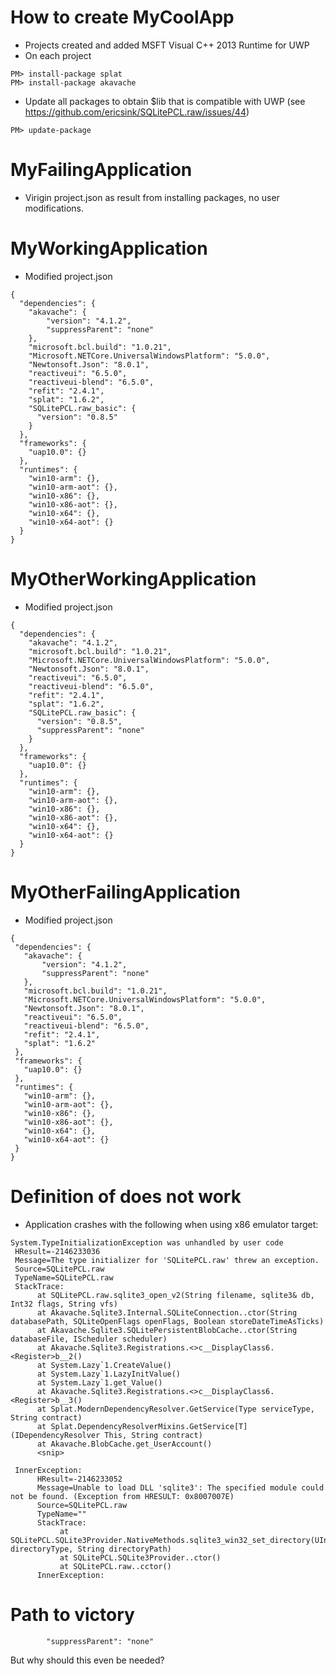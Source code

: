 # How to create MyCoolApp

* Projects created and added MSFT Visual C++ 2013 Runtime for UWP
* On each project
```
PM> install-package splat
PM> install-package akavache
```
* Update all packages to obtain $lib that is compatible with UWP (see https://github.com/ericsink/SQLitePCL.raw/issues/44)
```
PM> update-package
```
# MyFailingApplication
* Virigin project.json as result from installing packages, no user modifications.

# MyWorkingApplication
* Modified project.json

```
{
  "dependencies": {
    "akavache": {
        "version": "4.1.2",
        "suppressParent": "none"
    },
    "microsoft.bcl.build": "1.0.21",
    "Microsoft.NETCore.UniversalWindowsPlatform": "5.0.0",
    "Newtonsoft.Json": "8.0.1",
    "reactiveui": "6.5.0",
    "reactiveui-blend": "6.5.0",
    "refit": "2.4.1",
    "splat": "1.6.2",
    "SQLitePCL.raw_basic": {
      "version": "0.8.5"
    }
  },
  "frameworks": {
    "uap10.0": {}
  },
  "runtimes": {
    "win10-arm": {},
    "win10-arm-aot": {},
    "win10-x86": {},
    "win10-x86-aot": {},
    "win10-x64": {},
    "win10-x64-aot": {}
  }
}       
```

# MyOtherWorkingApplication
* Modified project.json

```
{
  "dependencies": {
    "akavache": "4.1.2",
    "microsoft.bcl.build": "1.0.21",
    "Microsoft.NETCore.UniversalWindowsPlatform": "5.0.0",
    "Newtonsoft.Json": "8.0.1",
    "reactiveui": "6.5.0",
    "reactiveui-blend": "6.5.0",
    "refit": "2.4.1",
    "splat": "1.6.2",
    "SQLitePCL.raw_basic": {
      "version": "0.8.5",
      "suppressParent": "none"
    }
  },
  "frameworks": {
    "uap10.0": {}
  },
  "runtimes": {
    "win10-arm": {},
    "win10-arm-aot": {},
    "win10-x86": {},
    "win10-x86-aot": {},
    "win10-x64": {},
    "win10-x64-aot": {}
  }
}
```

# MyOtherFailingApplication
* Modified project.json

```
{
 "dependencies": {
   "akavache": {
       "version": "4.1.2",
       "suppressParent": "none"
   },
   "microsoft.bcl.build": "1.0.21",
   "Microsoft.NETCore.UniversalWindowsPlatform": "5.0.0",
   "Newtonsoft.Json": "8.0.1",
   "reactiveui": "6.5.0",
   "reactiveui-blend": "6.5.0",
   "refit": "2.4.1",
   "splat": "1.6.2"
 },
 "frameworks": {
   "uap10.0": {}
 },
 "runtimes": {
   "win10-arm": {},
   "win10-arm-aot": {},
   "win10-x86": {},
   "win10-x86-aot": {},
   "win10-x64": {},
   "win10-x64-aot": {}
 }
}
```

# Definition of does not work
* Application crashes with the following when using x86 emulator target:

```
System.TypeInitializationException was unhandled by user code
 HResult=-2146233036
 Message=The type initializer for 'SQLitePCL.raw' threw an exception.
 Source=SQLitePCL.raw
 TypeName=SQLitePCL.raw
 StackTrace:
      at SQLitePCL.raw.sqlite3_open_v2(String filename, sqlite3& db, Int32 flags, String vfs)
      at Akavache.Sqlite3.Internal.SQLiteConnection..ctor(String databasePath, SQLiteOpenFlags openFlags, Boolean storeDateTimeAsTicks)
      at Akavache.Sqlite3.SQLitePersistentBlobCache..ctor(String databaseFile, IScheduler scheduler)
      at Akavache.Sqlite3.Registrations.<>c__DisplayClass6.<Register>b__2()
      at System.Lazy`1.CreateValue()
      at System.Lazy`1.LazyInitValue()
      at System.Lazy`1.get_Value()
      at Akavache.Sqlite3.Registrations.<>c__DisplayClass6.<Register>b__3()
      at Splat.ModernDependencyResolver.GetService(Type serviceType, String contract)
      at Splat.DependencyResolverMixins.GetService[T](IDependencyResolver This, String contract)
      at Akavache.BlobCache.get_UserAccount()
      <snip>

 InnerException: 
      HResult=-2146233052
      Message=Unable to load DLL 'sqlite3': The specified module could not be found. (Exception from HRESULT: 0x8007007E)
      Source=SQLitePCL.raw
      TypeName=""
      StackTrace:
           at SQLitePCL.SQLite3Provider.NativeMethods.sqlite3_win32_set_directory(UInt32 directoryType, String directoryPath)
           at SQLitePCL.SQLite3Provider..ctor()
           at SQLitePCL.raw..cctor()
      InnerException:
```      

# Path to victory
`        "suppressParent": "none"`

But why should this even be needed?

